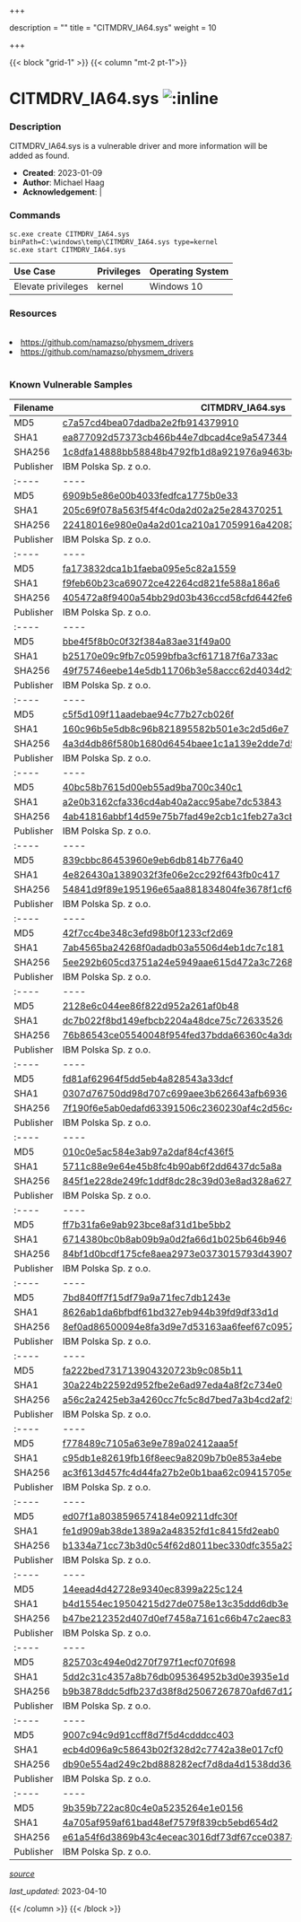 +++

description = ""
title = "CITMDRV_IA64.sys"
weight = 10

+++


{{< block "grid-1" >}}
{{< column "mt-2 pt-1">}}


# CITMDRV_IA64.sys ![:inline](/images/twitter_verified.png) 


### Description

CITMDRV_IA64.sys is a vulnerable driver and more information will be added as found.

- **Created**: 2023-01-09
- **Author**: Michael Haag
- **Acknowledgement**:  | [](https://twitter.com/)

### Commands

```
sc.exe create CITMDRV_IA64.sys binPath=C:\windows\temp\CITMDRV_IA64.sys type=kernel
sc.exe start CITMDRV_IA64.sys
```

| Use Case | Privileges | Operating System | 
|:---- | ---- | ---- |
| Elevate privileges | kernel | Windows 10 |

### Resources
<br>
<li><a href=" https://github.com/namazso/physmem_drivers"> https://github.com/namazso/physmem_drivers</a></li>
<li><a href="https://github.com/namazso/physmem_drivers">https://github.com/namazso/physmem_drivers</a></li>
<br>

### Known Vulnerable Samples

| Filename | CITMDRV_IA64.sys |
|:---- | ---- | 
| MD5 | <a href="https://www.virustotal.com/gui/file/c7a57cd4bea07dadba2e2fb914379910">c7a57cd4bea07dadba2e2fb914379910</a> |
| SHA1 | <a href="https://www.virustotal.com/gui/file/ea877092d57373cb466b44e7dbcad4ce9a547344">ea877092d57373cb466b44e7dbcad4ce9a547344</a> |
| SHA256 | <a href="https://www.virustotal.com/gui/file/1c8dfa14888bb58848b4792fb1d8a921976a9463be8334cff45cc96f1276049a">1c8dfa14888bb58848b4792fb1d8a921976a9463be8334cff45cc96f1276049a</a> |
| Publisher | IBM Polska Sp. z o.o. || Signature | IBM Polska Sp. z o.o., Symantec Class 3 SHA256 Code Signing CA, VeriSign   || Filename | CITMDRV_IA64.sys |
|:---- | ---- | 
| MD5 | <a href="https://www.virustotal.com/gui/file/6909b5e86e00b4033fedfca1775b0e33">6909b5e86e00b4033fedfca1775b0e33</a> |
| SHA1 | <a href="https://www.virustotal.com/gui/file/205c69f078a563f54f4c0da2d02a25e284370251">205c69f078a563f54f4c0da2d02a25e284370251</a> |
| SHA256 | <a href="https://www.virustotal.com/gui/file/22418016e980e0a4a2d01ca210a17059916a4208352c1018b0079ccb19aaf86a">22418016e980e0a4a2d01ca210a17059916a4208352c1018b0079ccb19aaf86a</a> |
| Publisher | IBM Polska Sp. z o.o. || Signature | IBM Polska Sp. z o.o., VeriSign Class 3 Code Signing 2009-2 CA, VeriSign Class 3 Public Primary CA   || Filename | CITMDRV_IA64.sys |
|:---- | ---- | 
| MD5 | <a href="https://www.virustotal.com/gui/file/fa173832dca1b1faeba095e5c82a1559">fa173832dca1b1faeba095e5c82a1559</a> |
| SHA1 | <a href="https://www.virustotal.com/gui/file/f9feb60b23ca69072ce42264cd821fe588a186a6">f9feb60b23ca69072ce42264cd821fe588a186a6</a> |
| SHA256 | <a href="https://www.virustotal.com/gui/file/405472a8f9400a54bb29d03b436ccd58cfd6442fe686f6d2ed4f63f002854659">405472a8f9400a54bb29d03b436ccd58cfd6442fe686f6d2ed4f63f002854659</a> |
| Publisher | IBM Polska Sp. z o.o. || Signature | IBM Polska Sp. z o.o., VeriSign Class 3 Code Signing 2009-2 CA, VeriSign Class 3 Public Primary Certification Authority (PCA3 G1 SHA1)   || Filename | CITMDRV_IA64.sys |
|:---- | ---- | 
| MD5 | <a href="https://www.virustotal.com/gui/file/bbe4f5f8b0c0f32f384a83ae31f49a00">bbe4f5f8b0c0f32f384a83ae31f49a00</a> |
| SHA1 | <a href="https://www.virustotal.com/gui/file/b25170e09c9fb7c0599bfba3cf617187f6a733ac">b25170e09c9fb7c0599bfba3cf617187f6a733ac</a> |
| SHA256 | <a href="https://www.virustotal.com/gui/file/49f75746eebe14e5db11706b3e58accc62d4034d2f1c05c681ecef5d1ad933ba">49f75746eebe14e5db11706b3e58accc62d4034d2f1c05c681ecef5d1ad933ba</a> |
| Publisher | IBM Polska Sp. z o.o. || Signature | IBM Polska Sp. z o.o., VeriSign Class 3 Code Signing 2010 CA, VeriSign   || Filename | CITMDRV_IA64.sys |
|:---- | ---- | 
| MD5 | <a href="https://www.virustotal.com/gui/file/c5f5d109f11aadebae94c77b27cb026f">c5f5d109f11aadebae94c77b27cb026f</a> |
| SHA1 | <a href="https://www.virustotal.com/gui/file/160c96b5e5db8c96b821895582b501e3c2d5d6e7">160c96b5e5db8c96b821895582b501e3c2d5d6e7</a> |
| SHA256 | <a href="https://www.virustotal.com/gui/file/4a3d4db86f580b1680d6454baee1c1a139e2dde7d55e972ba7c92ec3f555dce2">4a3d4db86f580b1680d6454baee1c1a139e2dde7d55e972ba7c92ec3f555dce2</a> |
| Publisher | IBM Polska Sp. z o.o. || Signature | IBM Polska Sp. z o.o., VeriSign Class 3 Code Signing 2010 CA, VeriSign   || Filename | CITMDRV_IA64.sys |
|:---- | ---- | 
| MD5 | <a href="https://www.virustotal.com/gui/file/40bc58b7615d00eb55ad9ba700c340c1">40bc58b7615d00eb55ad9ba700c340c1</a> |
| SHA1 | <a href="https://www.virustotal.com/gui/file/a2e0b3162cfa336cd4ab40a2acc95abe7dc53843">a2e0b3162cfa336cd4ab40a2acc95abe7dc53843</a> |
| SHA256 | <a href="https://www.virustotal.com/gui/file/4ab41816abbf14d59e75b7fad49e2cb1c1feb27a3cb27402297a2a4793ff9da7">4ab41816abbf14d59e75b7fad49e2cb1c1feb27a3cb27402297a2a4793ff9da7</a> |
| Publisher | IBM Polska Sp. z o.o. || Signature | IBM Polska Sp. z o.o., Symantec Class 3 SHA256 Code Signing CA, VeriSign   || Filename | CITMDRV_IA64.sys |
|:---- | ---- | 
| MD5 | <a href="https://www.virustotal.com/gui/file/839cbbc86453960e9eb6db814b776a40">839cbbc86453960e9eb6db814b776a40</a> |
| SHA1 | <a href="https://www.virustotal.com/gui/file/4e826430a1389032f3fe06e2cc292f643fb0c417">4e826430a1389032f3fe06e2cc292f643fb0c417</a> |
| SHA256 | <a href="https://www.virustotal.com/gui/file/54841d9f89e195196e65aa881834804fe3678f1cf6b328cab8703edd15e3ec57">54841d9f89e195196e65aa881834804fe3678f1cf6b328cab8703edd15e3ec57</a> |
| Publisher | IBM Polska Sp. z o.o. || Signature | IBM Polska Sp. z o.o., Symantec Class 3 SHA256 Code Signing CA, VeriSign   || Filename | CITMDRV_IA64.sys |
|:---- | ---- | 
| MD5 | <a href="https://www.virustotal.com/gui/file/42f7cc4be348c3efd98b0f1233cf2d69">42f7cc4be348c3efd98b0f1233cf2d69</a> |
| SHA1 | <a href="https://www.virustotal.com/gui/file/7ab4565ba24268f0adadb03a5506d4eb1dc7c181">7ab4565ba24268f0adadb03a5506d4eb1dc7c181</a> |
| SHA256 | <a href="https://www.virustotal.com/gui/file/5ee292b605cd3751a24e5949aae615d472a3c72688632c3040dc311055b75a92">5ee292b605cd3751a24e5949aae615d472a3c72688632c3040dc311055b75a92</a> |
| Publisher | IBM Polska Sp. z o.o. || Signature | IBM Polska Sp. z o.o., VeriSign Class 3 Code Signing 2010 CA, VeriSign   || Filename | CITMDRV_IA64.sys |
|:---- | ---- | 
| MD5 | <a href="https://www.virustotal.com/gui/file/2128e6c044ee86f822d952a261af0b48">2128e6c044ee86f822d952a261af0b48</a> |
| SHA1 | <a href="https://www.virustotal.com/gui/file/dc7b022f8bd149efbcb2204a48dce75c72633526">dc7b022f8bd149efbcb2204a48dce75c72633526</a> |
| SHA256 | <a href="https://www.virustotal.com/gui/file/76b86543ce05540048f954fed37bdda66360c4a3ddb8328213d5aef7a960c184">76b86543ce05540048f954fed37bdda66360c4a3ddb8328213d5aef7a960c184</a> |
| Publisher | IBM Polska Sp. z o.o. || Signature | IBM Polska Sp. z o.o., Symantec Class 3 SHA256 Code Signing CA, VeriSign   || Filename | CITMDRV_IA64.sys |
|:---- | ---- | 
| MD5 | <a href="https://www.virustotal.com/gui/file/fd81af62964f5dd5eb4a828543a33dcf">fd81af62964f5dd5eb4a828543a33dcf</a> |
| SHA1 | <a href="https://www.virustotal.com/gui/file/0307d76750dd98d707c699aee3b626643afb6936">0307d76750dd98d707c699aee3b626643afb6936</a> |
| SHA256 | <a href="https://www.virustotal.com/gui/file/7f190f6e5ab0edafd63391506c2360230af4c2d56c45fc8996a168a1fc12d457">7f190f6e5ab0edafd63391506c2360230af4c2d56c45fc8996a168a1fc12d457</a> |
| Publisher | IBM Polska Sp. z o.o. || Signature | IBM Polska Sp. z o.o., VeriSign Class 3 Code Signing 2009-2 CA, VeriSign Class 3 Public Primary CA   || Filename | CITMDRV_IA64.sys |
|:---- | ---- | 
| MD5 | <a href="https://www.virustotal.com/gui/file/010c0e5ac584e3ab97a2daf84cf436f5">010c0e5ac584e3ab97a2daf84cf436f5</a> |
| SHA1 | <a href="https://www.virustotal.com/gui/file/5711c88e9e64e45b8fc4b90ab6f2dd6437dc5a8a">5711c88e9e64e45b8fc4b90ab6f2dd6437dc5a8a</a> |
| SHA256 | <a href="https://www.virustotal.com/gui/file/845f1e228de249fc1ddf8dc28c39d03e8ad328a6277b6502d3932e83b879a65a">845f1e228de249fc1ddf8dc28c39d03e8ad328a6277b6502d3932e83b879a65a</a> |
| Publisher | IBM Polska Sp. z o.o. || Signature | IBM Polska Sp. z o.o., Symantec Class 3 SHA256 Code Signing CA, VeriSign   || Filename | CITMDRV_IA64.sys |
|:---- | ---- | 
| MD5 | <a href="https://www.virustotal.com/gui/file/ff7b31fa6e9ab923bce8af31d1be5bb2">ff7b31fa6e9ab923bce8af31d1be5bb2</a> |
| SHA1 | <a href="https://www.virustotal.com/gui/file/6714380bc0b8ab09b9a0d2fa66d1b025b646b946">6714380bc0b8ab09b9a0d2fa66d1b025b646b946</a> |
| SHA256 | <a href="https://www.virustotal.com/gui/file/84bf1d0bcdf175cfe8aea2973e0373015793d43907410ae97e2071b2c4b8e2d4">84bf1d0bcdf175cfe8aea2973e0373015793d43907410ae97e2071b2c4b8e2d4</a> |
| Publisher | IBM Polska Sp. z o.o. || Signature | IBM Polska Sp. z o.o., VeriSign Class 3 Code Signing 2010 CA, VeriSign   || Filename | CITMDRV_IA64.sys |
|:---- | ---- | 
| MD5 | <a href="https://www.virustotal.com/gui/file/7bd840ff7f15df79a9a71fec7db1243e">7bd840ff7f15df79a9a71fec7db1243e</a> |
| SHA1 | <a href="https://www.virustotal.com/gui/file/8626ab1da6bfbdf61bd327eb944b39fd9df33d1d">8626ab1da6bfbdf61bd327eb944b39fd9df33d1d</a> |
| SHA256 | <a href="https://www.virustotal.com/gui/file/8ef0ad86500094e8fa3d9e7d53163aa6feef67c09575c169873c494ed66f057f">8ef0ad86500094e8fa3d9e7d53163aa6feef67c09575c169873c494ed66f057f</a> |
| Publisher | IBM Polska Sp. z o.o. || Signature | IBM Polska Sp. z o.o., VeriSign Class 3 Code Signing 2010 CA, VeriSign   || Filename | CITMDRV_IA64.sys |
|:---- | ---- | 
| MD5 | <a href="https://www.virustotal.com/gui/file/fa222bed731713904320723b9c085b11">fa222bed731713904320723b9c085b11</a> |
| SHA1 | <a href="https://www.virustotal.com/gui/file/30a224b22592d952fbe2e6ad97eda4a8f2c734e0">30a224b22592d952fbe2e6ad97eda4a8f2c734e0</a> |
| SHA256 | <a href="https://www.virustotal.com/gui/file/a56c2a2425eb3a4260cc7fc5c8d7bed7a3b4cd2af256185f24471c668853aee8">a56c2a2425eb3a4260cc7fc5c8d7bed7a3b4cd2af256185f24471c668853aee8</a> |
| Publisher | IBM Polska Sp. z o.o. || Signature | IBM Polska Sp. z o.o., Symantec Class 3 SHA256 Code Signing CA, VeriSign   || Filename | CITMDRV_IA64.sys |
|:---- | ---- | 
| MD5 | <a href="https://www.virustotal.com/gui/file/f778489c7105a63e9e789a02412aaa5f">f778489c7105a63e9e789a02412aaa5f</a> |
| SHA1 | <a href="https://www.virustotal.com/gui/file/c95db1e82619fb16f8eec9a8209b7b0e853a4ebe">c95db1e82619fb16f8eec9a8209b7b0e853a4ebe</a> |
| SHA256 | <a href="https://www.virustotal.com/gui/file/ac3f613d457fc4d44fa27b2e0b1baa62c09415705efb5a40a4756da39b3ac165">ac3f613d457fc4d44fa27b2e0b1baa62c09415705efb5a40a4756da39b3ac165</a> |
| Publisher | IBM Polska Sp. z o.o. || Signature | IBM Polska Sp. z o.o., Symantec Class 3 SHA256 Code Signing CA, VeriSign   || Filename | CITMDRV_IA64.sys |
|:---- | ---- | 
| MD5 | <a href="https://www.virustotal.com/gui/file/ed07f1a8038596574184e09211dfc30f">ed07f1a8038596574184e09211dfc30f</a> |
| SHA1 | <a href="https://www.virustotal.com/gui/file/fe1d909ab38de1389a2a48352fd1c8415fd2eab0">fe1d909ab38de1389a2a48352fd1c8415fd2eab0</a> |
| SHA256 | <a href="https://www.virustotal.com/gui/file/b1334a71cc73b3d0c54f62d8011bec330dfc355a239bf94a121f6e4c86a30a2e">b1334a71cc73b3d0c54f62d8011bec330dfc355a239bf94a121f6e4c86a30a2e</a> |
| Publisher | IBM Polska Sp. z o.o. || Signature | IBM Polska Sp. z o.o., VeriSign Class 3 Code Signing 2009-2 CA, VeriSign Class 3 Public Primary CA   || Filename | CITMDRV_IA64.sys |
|:---- | ---- | 
| MD5 | <a href="https://www.virustotal.com/gui/file/14eead4d42728e9340ec8399a225c124">14eead4d42728e9340ec8399a225c124</a> |
| SHA1 | <a href="https://www.virustotal.com/gui/file/b4d1554ec19504215d27de0758e13c35ddd6db3e">b4d1554ec19504215d27de0758e13c35ddd6db3e</a> |
| SHA256 | <a href="https://www.virustotal.com/gui/file/b47be212352d407d0ef7458a7161c66b47c2aec8391dd101df11e65728337a6a">b47be212352d407d0ef7458a7161c66b47c2aec8391dd101df11e65728337a6a</a> |
| Publisher | IBM Polska Sp. z o.o. || Signature | IBM Polska Sp. z o.o., Symantec Class 3 SHA256 Code Signing CA, VeriSign   || Filename | CITMDRV_IA64.sys |
|:---- | ---- | 
| MD5 | <a href="https://www.virustotal.com/gui/file/825703c494e0d270f797f1ecf070f698">825703c494e0d270f797f1ecf070f698</a> |
| SHA1 | <a href="https://www.virustotal.com/gui/file/5dd2c31c4357a8b76db095364952b3d0e3935e1d">5dd2c31c4357a8b76db095364952b3d0e3935e1d</a> |
| SHA256 | <a href="https://www.virustotal.com/gui/file/b9b3878ddc5dfb237d38f8d25067267870afd67d12a330397a8853209c4d889c">b9b3878ddc5dfb237d38f8d25067267870afd67d12a330397a8853209c4d889c</a> |
| Publisher | IBM Polska Sp. z o.o. || Signature | IBM Polska Sp. z o.o., Symantec Class 3 SHA256 Code Signing CA, VeriSign   || Filename | CITMDRV_IA64.sys |
|:---- | ---- | 
| MD5 | <a href="https://www.virustotal.com/gui/file/9007c94c9d91ccff8d7f5d4cdddcc403">9007c94c9d91ccff8d7f5d4cdddcc403</a> |
| SHA1 | <a href="https://www.virustotal.com/gui/file/ecb4d096a9c58643b02f328d2c7742a38e017cf0">ecb4d096a9c58643b02f328d2c7742a38e017cf0</a> |
| SHA256 | <a href="https://www.virustotal.com/gui/file/db90e554ad249c2bd888282ecf7d8da4d1538dd364129a3327b54f8242dd5653">db90e554ad249c2bd888282ecf7d8da4d1538dd364129a3327b54f8242dd5653</a> |
| Publisher | IBM Polska Sp. z o.o. || Signature | IBM Polska Sp. z o.o., Symantec Class 3 SHA256 Code Signing CA, VeriSign   || Filename | CITMDRV_IA64.sys |
|:---- | ---- | 
| MD5 | <a href="https://www.virustotal.com/gui/file/9b359b722ac80c4e0a5235264e1e0156">9b359b722ac80c4e0a5235264e1e0156</a> |
| SHA1 | <a href="https://www.virustotal.com/gui/file/4a705af959af61bad48ef7579f839cb5ebd654d2">4a705af959af61bad48ef7579f839cb5ebd654d2</a> |
| SHA256 | <a href="https://www.virustotal.com/gui/file/e61a54f6d3869b43c4eceac3016df73df67cce03878c5a6167166601c5d3f028">e61a54f6d3869b43c4eceac3016df73df67cce03878c5a6167166601c5d3f028</a> |
| Publisher | IBM Polska Sp. z o.o. || Signature | IBM Polska Sp. z o.o., VeriSign Class 3 Code Signing 2010 CA, VeriSign   |


[*source*](https://github.com/magicsword-io/LOLDrivers/tree/main/yaml/citmdrv_ia64.yaml)

*last_updated:* 2023-04-10








{{< /column >}}
{{< /block >}}
